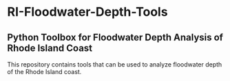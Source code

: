 # RI-Floodwater-Depth-Tools
## Python Toolbox for Floodwater Depth Analysis of Rhode Island Coast
This repository contains tools that can be used to analyze floodwater depth of the Rhode Island coast.
